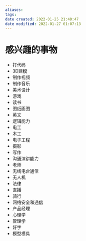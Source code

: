 ```yaml
---
aliases: 
tags: 
date created: 2022-01-25 21:40:47
date modified: 2022-01-27 01:07:13
---
```


# 感兴趣的事物

- 打代码
- 3D建模
- 制作视频
- 制作音乐
- 美术设计
- 游戏
- 读书
- 图纸画图
- 英文
- 逻辑能力
- 电工
- 木工
- 电子工程
- 摄影
- 写作
- 沟通演讲能力
- 老师
- 无线电台通信
- 无人机
- 法律
- 直播
- 骑行
- 网络安全和通信
- 产品经理
- 心理学
- 管理学
- 好字
- 模型模具
